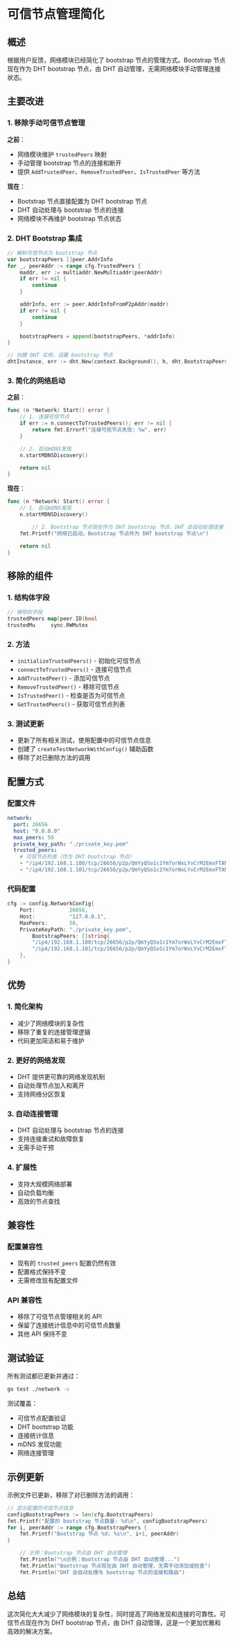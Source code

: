 # 可信节点管理简化

## 概述

根据用户反馈，网络模块已经简化了 bootstrap 节点的管理方式。Bootstrap 节点现在作为 DHT bootstrap 节点，由 DHT 自动管理，无需网络模块手动管理连接状态。

## 主要改进

### 1. 移除手动可信节点管理

**之前**：
- 网络模块维护 `trustedPeers` 映射
- 手动管理 bootstrap 节点的连接和断开
- 提供 `AddTrustedPeer`、`RemoveTrustedPeer`、`IsTrustedPeer` 等方法

**现在**：
- Bootstrap 节点直接配置为 DHT bootstrap 节点
- DHT 自动处理与 bootstrap 节点的连接
- 网络模块不再维护 bootstrap 节点状态

### 2. DHT Bootstrap 集成

```go
// 解析可信节点为 bootstrap 节点
var bootstrapPeers []peer.AddrInfo
for _, peerAddr := range cfg.TrustedPeers {
    maddr, err := multiaddr.NewMultiaddr(peerAddr)
    if err != nil {
        continue
    }

    addrInfo, err := peer.AddrInfoFromP2pAddr(maddr)
    if err != nil {
        continue
    }

    bootstrapPeers = append(bootstrapPeers, *addrInfo)
}

// 创建 DHT 实例，设置 bootstrap 节点
dhtInstance, err := dht.New(context.Background(), h, dht.BootstrapPeers(bootstrapPeers...))
```

### 3. 简化的网络启动

**之前**：
```go
func (n *Network) Start() error {
    // 1. 连接可信节点
    if err := n.connectToTrustedPeers(); err != nil {
        return fmt.Errorf("连接可信节点失败: %w", err)
    }

    // 2. 启动mDNS发现
    n.startMDNSDiscovery()

    return nil
}
```

**现在**：
```go
func (n *Network) Start() error {
    // 1. 启动mDNS发现
    n.startMDNSDiscovery()

    	// 2. Bootstrap 节点现在作为 DHT bootstrap 节点，DHT 会自动处理连接
	fmt.Printf("网络已启动，Bootstrap 节点作为 DHT bootstrap 节点\n")

    return nil
}
```

## 移除的组件

### 1. 结构体字段
```go
// 移除的字段
trustedPeers map[peer.ID]bool
trustedMu     sync.RWMutex
```

### 2. 方法
- `initializeTrustedPeers()` - 初始化可信节点
- `connectToTrustedPeers()` - 连接可信节点
- `AddTrustedPeer()` - 添加可信节点
- `RemoveTrustedPeer()` - 移除可信节点
- `IsTrustedPeer()` - 检查是否为可信节点
- `GetTrustedPeers()` - 获取可信节点列表

### 3. 测试更新
- 更新了所有相关测试，使用配置中的可信节点信息
- 创建了 `createTestNetworkWithConfig()` 辅助函数
- 移除了对已删除方法的调用

## 配置方式

### 配置文件
```yaml
network:
  port: 26656
  host: "0.0.0.0"
  max_peers: 50
  private_key_path: "./private_key.pem"
  trusted_peers:
    # 可信节点列表（作为 DHT bootstrap 节点）
    - "/ip4/192.168.1.100/tcp/26656/p2p/QmYyQSo1c1Ym7orWxLYvCrM2EmxFTANf8wXmmE7DWjhx5N"
    - "/ip4/192.168.1.101/tcp/26656/p2p/QmYyQSo1c1Ym7orWxLYvCrM2EmxFTANf8wXmmE7DWjhx5N"
```

### 代码配置
```go
cfg := config.NetworkConfig{
    Port:           26656,
    Host:           "127.0.0.1",
    MaxPeers:       50,
    PrivateKeyPath: "./private_key.pem",
    	BootstrapPeers: []string{
        "/ip4/192.168.1.100/tcp/26656/p2p/QmYyQSo1c1Ym7orWxLYvCrM2EmxFTANf8wXmmE7DWjhx5N",
        "/ip4/192.168.1.101/tcp/26656/p2p/QmYyQSo1c1Ym7orWxLYvCrM2EmxFTANf8wXmmE7DWjhx5N",
    },
}
```

## 优势

### 1. 简化架构
- 减少了网络模块的复杂性
- 移除了重复的连接管理逻辑
- 代码更加简洁和易于维护

### 2. 更好的网络发现
- DHT 提供更可靠的网络发现机制
- 自动处理节点加入和离开
- 支持网络分区恢复

### 3. 自动连接管理
- DHT 自动处理与 bootstrap 节点的连接
- 支持连接重试和故障恢复
- 无需手动干预

### 4. 扩展性
- 支持大规模网络部署
- 自动负载均衡
- 高效的节点查找

## 兼容性

### 配置兼容性
- 现有的 `trusted_peers` 配置仍然有效
- 配置格式保持不变
- 无需修改现有配置文件

### API 兼容性
- 移除了可信节点管理相关的 API
- 保留了连接统计信息中的可信节点数量
- 其他 API 保持不变

## 测试验证

所有测试都已更新并通过：

```bash
go test ./network -v
```

测试覆盖：
- 可信节点配置验证
- DHT bootstrap 功能
- 连接统计信息
- mDNS 发现功能
- 网络连接管理

## 示例更新

示例文件已更新，移除了对已删除方法的调用：

```go
// 显示配置的可信节点信息
configBootstrapPeers := len(cfg.BootstrapPeers)
fmt.Printf("配置的 bootstrap 节点数量: %d\n", configBootstrapPeers)
for i, peerAddr := range cfg.BootstrapPeers {
	fmt.Printf("Bootstrap 节点 %d: %s\n", i+1, peerAddr)
}

	// 示例：Bootstrap 节点由 DHT 自动管理
	fmt.Println("\n示例：Bootstrap 节点由 DHT 自动管理...")
	fmt.Println("Bootstrap 节点现在由 DHT 自动管理，无需手动添加或检查")
	fmt.Println("DHT 会自动处理与 bootstrap 节点的连接和路由")
```

## 总结

这次简化大大减少了网络模块的复杂性，同时提高了网络发现和连接的可靠性。可信节点现在作为 DHT bootstrap 节点，由 DHT 自动管理，这是一个更加优雅和高效的解决方案。 